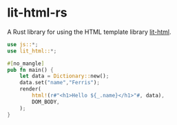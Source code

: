 # lit-html-rs

A Rust library for using the HTML template library [lit-html](https://lit-html.polymer-project.org/).

```rust
use js::*;
use lit_html::*;

#[no_mangle]
pub fn main() {
    let data = Dictionary::new();
    data.set("name","Ferris");
    render(
        html!(r#"<h1>Hello ${_.name}</h1>"#, data),
        DOM_BODY,
    );
}
```
